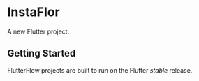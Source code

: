 # InstaFlor

A new Flutter project.

## Getting Started

FlutterFlow projects are built to run on the Flutter _stable_ release.
